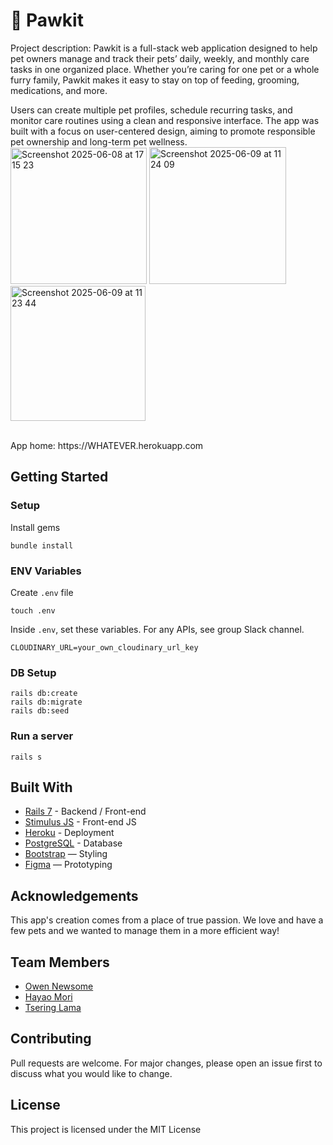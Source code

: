 # 🐾 Pawkit

Project description:
Pawkit is a full-stack web application designed to help pet owners manage and track their pets’ daily, weekly, and monthly care tasks in one organized place. Whether you’re caring for one pet or a whole furry family, Pawkit makes it easy to stay on top of feeding, grooming, medications, and more.

Users can create multiple pet profiles, schedule recurring tasks, and monitor care routines using a clean and responsive interface. The app was built with a focus on user-centered design, aiming to promote responsible pet ownership and long-term pet wellness.
<br>
<img width="218" alt="Screenshot 2025-06-08 at 17 15 23" src="https://github.com/user-attachments/assets/c5799990-ecc5-409c-91f8-25557ffe6eb0" />
<img width="219" alt="Screenshot 2025-06-09 at 11 24 09" src="https://github.com/user-attachments/assets/e76530f1-d4e4-43ad-8146-373439d40158" />
<img width="216" alt="Screenshot 2025-06-09 at 11 23 44" src="https://github.com/user-attachments/assets/d1c98c63-4d54-4809-9f34-de2a285947a6" />


<br>
App home: https://WHATEVER.herokuapp.com
   

## Getting Started
### Setup

Install gems
```
bundle install
```

### ENV Variables
Create `.env` file
```
touch .env
```
Inside `.env`, set these variables. For any APIs, see group Slack channel.
```
CLOUDINARY_URL=your_own_cloudinary_url_key
```

### DB Setup
```
rails db:create
rails db:migrate
rails db:seed
```

### Run a server
```
rails s
```

## Built With
- [Rails 7](https://guides.rubyonrails.org/) - Backend / Front-end
- [Stimulus JS](https://stimulus.hotwired.dev/) - Front-end JS
- [Heroku](https://heroku.com/) - Deployment
- [PostgreSQL](https://www.postgresql.org/) - Database
- [Bootstrap](https://getbootstrap.com/) — Styling
- [Figma](https://www.figma.com) — Prototyping

## Acknowledgements
This app's creation comes from a place of true passion. We love and have a few pets and we wanted to manage them in a more efficient way! 

## Team Members
- [Owen Newsome](https://github.com/owenswebdevelopment)
- [Hayao Mori](https://github.com/HmoriKLTA)
- [Tsering Lama](https://github.com/turibhai)

## Contributing
Pull requests are welcome. For major changes, please open an issue first to discuss what you would like to change.

## License
This project is licensed under the MIT License
